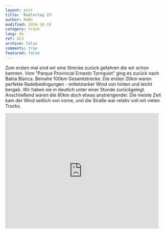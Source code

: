 ```yaml
---   
layout: post 
title: 'Radlertag 23'  
author: MaMo 
modified: 2016-10-19
category: track 
lang: de 
ref: d23
archive: false 
comments: true 
featured: false 
--- 
```


 Zum ersten mal sind wir eine Strecke zurück gefahren die wir schon kannten. Vom "Parque Provincial Ernesto Tornquist" ging es zurück nach Bahía Blanca. Beinahe 100km Gesamtstrecke. Die ersten 20km waren perfekte Radelbedingungen - mittelstarker Wind von hinten und leicht bergab. Wir haben sie in deutlich unter einer Stunde zurückgelegt. Anschließend waren die 80km doch etwas anstrengender. Die meiste Zeit kam der Wind seitlich von vorne, und die Straße war relativ voll mit vielen Trucks. 

<iframe width='480' height='360' src='http://track-kit.net/maps_s3/?v=embed&track=230923  
.gpx' frameborder='0' allowfullscreen></iframe>
